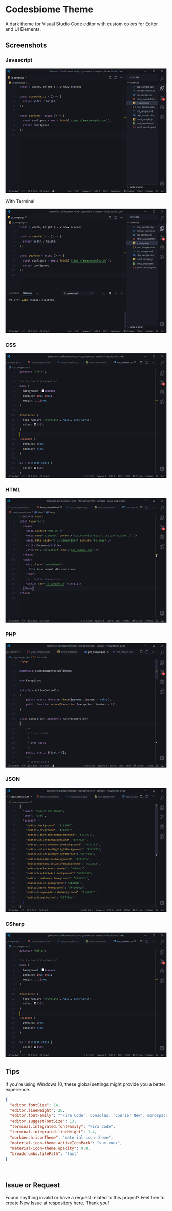 # Codesbiome Theme

A dark theme for Visual Studio Code editor with custom colors for Editor and UI Elements.

## Screenshots

### Javascript

<img src="assets/s_js_sidebar.png" />

With Terminal

<img src="assets/s_js_terminal.png" />

### CSS

<img src="assets/s_css.png" />

### HTML

<img src="assets/s_html.png" />

### PHP

<img src="assets/s_php.png" />

### JSON

<img src="assets/s_json.png" />

### CSharp

<img src="assets/s_css.png" />

<br />

## Tips

If you're using Windows 10, these global settings might provide you a better experience.

```json
{
  "editor.fontSize": 14,
  "editor.lineHeight": 26,
  "editor.fontFamily": "'Fira Code', Consolas, 'Courier New', monospace",
  "editor.suggestFontSize": 13,
  "terminal.integrated.fontFamily": "Fira Code",
  "terminal.integrated.lineHeight": 1.4,
  "workbench.iconTheme": "material-icon-theme",
  "material-icon-theme.activeIconPack": "vue_vuex",
  "material-icon-theme.opacity": 0.8,
  "breadcrumbs.filePath": "last"
}
```

<br />

## Issue or Request

Found anything invalid or have a request related to this project?
Feel free to create New Issue at respository <a href="https://github.com/codesbiome/vscode-codesbiome-theme/issues">here</a>. Thank you!
